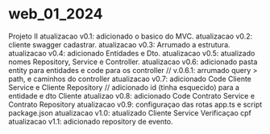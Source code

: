 # web_01_2024
Projeto II
atualizacao v0.1: adicionado o basico do MVC.
atualizacao v0.2: cliente swagger cadastrar.
atualizacao v0.3: Arrumado a estrutura.
atualizacao v0.4: adicionado Entidades e Dto.
atualizacao v0.5: atualizado nomes Repository, Service e Controller.
atualizacao v0.6: adicionado pasta entity para entidades e code para os controller // v.0.6.1: arrumado query > path, e caminhos do controller
atualizacao v0.7: adicionado Code Cliente Service e Cliente Repository // adicionado id (tinha esquecido) para a entidade e dto Cliente 
atualizao v0.8: adicionado Code Contrato Service e Contrato Repository
atualizacao v0.9: configuraçao das rotas app.ts e script package.json
atualizacao v1.0: atualizado Cliente Service Verificaçao cpf
atualizacao v1.1: adicionado repository de evento.